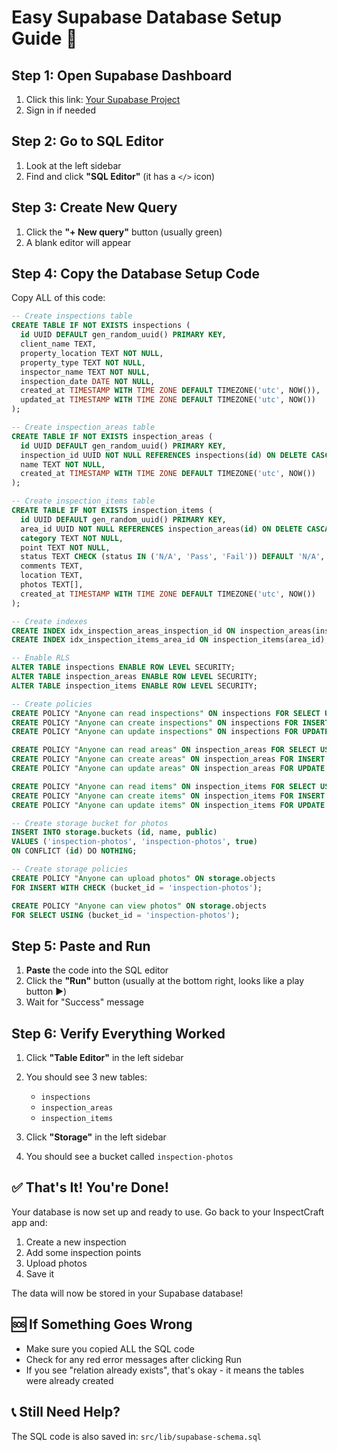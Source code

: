 # Easy Supabase Database Setup Guide 🚀

## Step 1: Open Supabase Dashboard
1. Click this link: [Your Supabase Project](https://supabase.com/dashboard/project/epirocvvdzxiypdvdlwf)
2. Sign in if needed

## Step 2: Go to SQL Editor
1. Look at the left sidebar
2. Find and click **"SQL Editor"** (it has a `</>` icon)

## Step 3: Create New Query
1. Click the **"+ New query"** button (usually green)
2. A blank editor will appear

## Step 4: Copy the Database Setup Code
Copy ALL of this code:

```sql
-- Create inspections table
CREATE TABLE IF NOT EXISTS inspections (
  id UUID DEFAULT gen_random_uuid() PRIMARY KEY,
  client_name TEXT,
  property_location TEXT NOT NULL,
  property_type TEXT NOT NULL,
  inspector_name TEXT NOT NULL,
  inspection_date DATE NOT NULL,
  created_at TIMESTAMP WITH TIME ZONE DEFAULT TIMEZONE('utc', NOW()),
  updated_at TIMESTAMP WITH TIME ZONE DEFAULT TIMEZONE('utc', NOW())
);

-- Create inspection_areas table
CREATE TABLE IF NOT EXISTS inspection_areas (
  id UUID DEFAULT gen_random_uuid() PRIMARY KEY,
  inspection_id UUID NOT NULL REFERENCES inspections(id) ON DELETE CASCADE,
  name TEXT NOT NULL,
  created_at TIMESTAMP WITH TIME ZONE DEFAULT TIMEZONE('utc', NOW())
);

-- Create inspection_items table
CREATE TABLE IF NOT EXISTS inspection_items (
  id UUID DEFAULT gen_random_uuid() PRIMARY KEY,
  area_id UUID NOT NULL REFERENCES inspection_areas(id) ON DELETE CASCADE,
  category TEXT NOT NULL,
  point TEXT NOT NULL,
  status TEXT CHECK (status IN ('N/A', 'Pass', 'Fail')) DEFAULT 'N/A',
  comments TEXT,
  location TEXT,
  photos TEXT[],
  created_at TIMESTAMP WITH TIME ZONE DEFAULT TIMEZONE('utc', NOW())
);

-- Create indexes
CREATE INDEX idx_inspection_areas_inspection_id ON inspection_areas(inspection_id);
CREATE INDEX idx_inspection_items_area_id ON inspection_items(area_id);

-- Enable RLS
ALTER TABLE inspections ENABLE ROW LEVEL SECURITY;
ALTER TABLE inspection_areas ENABLE ROW LEVEL SECURITY;
ALTER TABLE inspection_items ENABLE ROW LEVEL SECURITY;

-- Create policies
CREATE POLICY "Anyone can read inspections" ON inspections FOR SELECT USING (true);
CREATE POLICY "Anyone can create inspections" ON inspections FOR INSERT WITH CHECK (true);
CREATE POLICY "Anyone can update inspections" ON inspections FOR UPDATE USING (true);

CREATE POLICY "Anyone can read areas" ON inspection_areas FOR SELECT USING (true);
CREATE POLICY "Anyone can create areas" ON inspection_areas FOR INSERT WITH CHECK (true);
CREATE POLICY "Anyone can update areas" ON inspection_areas FOR UPDATE USING (true);

CREATE POLICY "Anyone can read items" ON inspection_items FOR SELECT USING (true);
CREATE POLICY "Anyone can create items" ON inspection_items FOR INSERT WITH CHECK (true);
CREATE POLICY "Anyone can update items" ON inspection_items FOR UPDATE USING (true);

-- Create storage bucket for photos
INSERT INTO storage.buckets (id, name, public) 
VALUES ('inspection-photos', 'inspection-photos', true)
ON CONFLICT (id) DO NOTHING;

-- Create storage policies
CREATE POLICY "Anyone can upload photos" ON storage.objects 
FOR INSERT WITH CHECK (bucket_id = 'inspection-photos');

CREATE POLICY "Anyone can view photos" ON storage.objects 
FOR SELECT USING (bucket_id = 'inspection-photos');
```

## Step 5: Paste and Run
1. **Paste** the code into the SQL editor
2. Click the **"Run"** button (usually at the bottom right, looks like a play button ▶️)
3. Wait for "Success" message

## Step 6: Verify Everything Worked
1. Click **"Table Editor"** in the left sidebar
2. You should see 3 new tables:
   - `inspections`
   - `inspection_areas`
   - `inspection_items`

3. Click **"Storage"** in the left sidebar
4. You should see a bucket called `inspection-photos`

## ✅ That's It! You're Done!

Your database is now set up and ready to use. Go back to your InspectCraft app and:
1. Create a new inspection
2. Add some inspection points
3. Upload photos
4. Save it

The data will now be stored in your Supabase database!

## 🆘 If Something Goes Wrong
- Make sure you copied ALL the SQL code
- Check for any red error messages after clicking Run
- If you see "relation already exists", that's okay - it means the tables were already created

## 📞 Still Need Help?
The SQL code is also saved in: `src/lib/supabase-schema.sql`